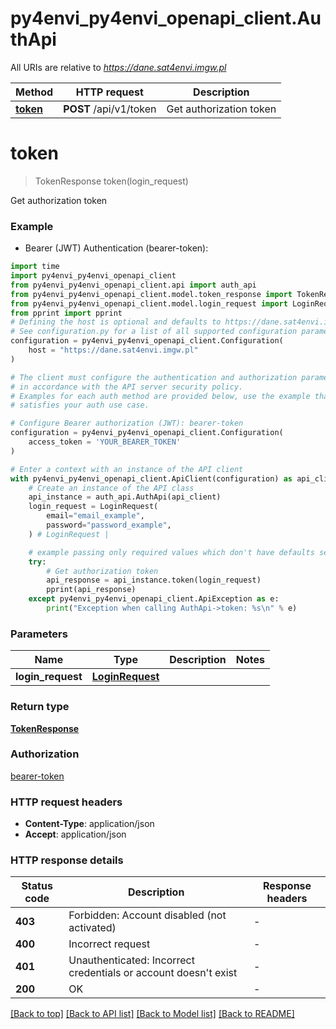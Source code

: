 # py4envi_py4envi_openapi_client.AuthApi

All URIs are relative to *https://dane.sat4envi.imgw.pl*

Method | HTTP request | Description
------------- | ------------- | -------------
[**token**](AuthApi.md#token) | **POST** /api/v1/token | Get authorization token


# **token**
> TokenResponse token(login_request)

Get authorization token

### Example

* Bearer (JWT) Authentication (bearer-token):
```python
import time
import py4envi_py4envi_openapi_client
from py4envi_py4envi_openapi_client.api import auth_api
from py4envi_py4envi_openapi_client.model.token_response import TokenResponse
from py4envi_py4envi_openapi_client.model.login_request import LoginRequest
from pprint import pprint
# Defining the host is optional and defaults to https://dane.sat4envi.imgw.pl
# See configuration.py for a list of all supported configuration parameters.
configuration = py4envi_py4envi_openapi_client.Configuration(
    host = "https://dane.sat4envi.imgw.pl"
)

# The client must configure the authentication and authorization parameters
# in accordance with the API server security policy.
# Examples for each auth method are provided below, use the example that
# satisfies your auth use case.

# Configure Bearer authorization (JWT): bearer-token
configuration = py4envi_py4envi_openapi_client.Configuration(
    access_token = 'YOUR_BEARER_TOKEN'
)

# Enter a context with an instance of the API client
with py4envi_py4envi_openapi_client.ApiClient(configuration) as api_client:
    # Create an instance of the API class
    api_instance = auth_api.AuthApi(api_client)
    login_request = LoginRequest(
        email="email_example",
        password="password_example",
    ) # LoginRequest | 

    # example passing only required values which don't have defaults set
    try:
        # Get authorization token
        api_response = api_instance.token(login_request)
        pprint(api_response)
    except py4envi_py4envi_openapi_client.ApiException as e:
        print("Exception when calling AuthApi->token: %s\n" % e)
```


### Parameters

Name | Type | Description  | Notes
------------- | ------------- | ------------- | -------------
 **login_request** | [**LoginRequest**](LoginRequest.md)|  |

### Return type

[**TokenResponse**](TokenResponse.md)

### Authorization

[bearer-token](../README.md#bearer-token)

### HTTP request headers

 - **Content-Type**: application/json
 - **Accept**: application/json


### HTTP response details
| Status code | Description | Response headers |
|-------------|-------------|------------------|
**403** | Forbidden: Account disabled (not activated) |  -  |
**400** | Incorrect request |  -  |
**401** | Unauthenticated: Incorrect credentials or account doesn&#39;t exist |  -  |
**200** | OK |  -  |

[[Back to top]](#) [[Back to API list]](../README.md#documentation-for-api-endpoints) [[Back to Model list]](../README.md#documentation-for-models) [[Back to README]](../README.md)

